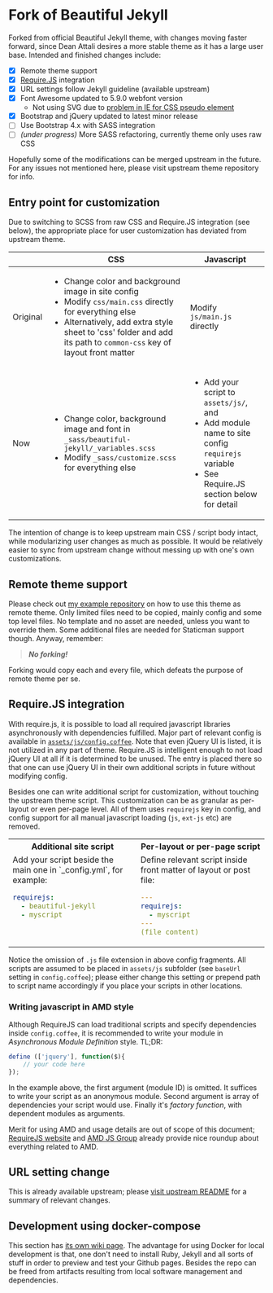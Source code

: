 # Fork of Beautiful Jekyll

Forked from official Beautiful Jekyll theme, with changes moving faster
forward, since Dean Attali desires a more stable theme as it has a large
user base. Intended and finished changes include:

- [x] Remote theme support
- [x] [Require.JS](https://requirejs.org/) integration
- [x] URL settings follow Jekyll guideline (available upstream)
- [x] Font Awesome updated to 5.9.0 webfont version
    - Not using SVG due to [problem in IE for CSS pseudo element][1]
- [x] Bootstrap and jQuery updated to latest minor release
- [ ] Use Bootstrap 4.x with SASS integration
- [ ] *(under progress)* More SASS refactoring, currently theme only uses raw CSS

[1]: https://github.com/FortAwesome/Font-Awesome/issues/12994

Hopefully some of the modifications can be merged upstream in the future.
For any issues not mentioned here, please visit upstream theme
repository for info.

## Entry point for customization

Due to switching to SCSS from raw CSS and Require.JS integration (see
below), the appropriate place for user customization has deviated from
upstream theme.

| &nbsp; | CSS | Javascript |
| --- | --- | --- |
| Original | <ul><li>Change color and background image in site config</li><li>Modify `css/main.css` directly for everything else</li><li>Alternatively, add extra style sheet to 'css' folder and add its path to `common-css` key of layout front matter</li></ul> | Modify `js/main.js` directly |
| Now | <ul><li>Change color, background image and font in `_sass/beautiful-jekyll/_variables.scss`</li><li>Modify `_sass/customize.scss` for everything else</li></ul> | <ul><li>Add your script to `assets/js/`, and</li><li>Add module name to site config `requirejs` variable</li><li>See Require.JS section below for detail</li></ul> |

The intention of change is to keep upstream main CSS / script body intact, while modularizing user changes as much as possible. It would be relatively easier to sync from upstream change without messing up with one's own customizations.

## Remote theme support
Please check out [my example repository][2] on how to use this theme as
remote theme. Only limited files need to be copied, mainly config and
some top level files. No template and no asset are needed, unless you
want to override them. Some additional files are needed for Staticman
support though. Anyway, remember:

[2]: https://github.com/abelcheung/site-test/

> ***No forking!***

Forking would copy each and every file, which defeats the purpose of
remote theme per se.

## Require.JS integration

With require.js, it is possible to load all required javascript libraries
asynchronously with dependencies fulfilled. Major part of relevant config
is available in [`assets/js/config.coffee`](assets/js/config.coffee).
Note that even jQuery UI is listed, it is not utilized in any part of
theme. Require.JS is intelligent enough to not load jQuery UI at all if
it is determined to be unused. The entry is placed there so that one can
use jQuery UI in their own additional scripts in future without modifying
config.

Besides one can write additional script for customization, without touching
the upstream theme script. This customization can be as granular as
per-layout or even per-page level. All of them uses `requirejs` key
in config, and config support for all manual javascript loading (`js`,
`ext-js` etc) are removed.

<table>
<tr>
<th width="50%">Additional site script</th>
<th width="50%">Per-layout or per-page script</th>
</tr>
<tr>
<td valign="top" markdown="1">
Add your script beside the main one in `_config.yml`, for example:

```yaml
requirejs:
  - beautiful-jekyll
  - myscript
```
</td>
<td valign="top" markdown="1">
Define relevant script inside front matter of layout or post file:

```yaml
---
requirejs:
  - myscript
---
(file content)
```
</td>
</table>

Notice the omission of `.js` file extension in above config fragments.
All scripts are assumed to be placed in `assets/js` subfolder (see
`baseUrl` setting in `config.coffee`); please either change this
setting or prepend path to script name accordingly if you place your
scripts in other locations.

### Writing javascript in AMD style

Although RequireJS can load traditional scripts and specify dependencies
inside `config.coffee`, it is recommended to write your module in
*Asynchronous Module Definition* style. TL;DR:

```js
define (['jquery'], function($){
    // your code here
});
```

In the example above, the first argument (module ID) is omitted.
It suffices to write your script as an anonymous module. Second
argument is array of dependencies your script would use.
Finally it's *factory function*, with dependent modules as arguments.

Merit for using AMD and usage details are out of scope of this document;
[RequireJS website][3] and [AMD JS Group][4] already provide nice roundup
about everything related to AMD.

[3]: https://requirejs.org/docs/whyamd.html
[4]: https://github.com/amdjs/amdjs-api/blob/master/AMD.md

## URL setting change

This is already available upstream; please [visit upstream README][5]
for a summary of relevant changes.

[5]: https://github.com/daattali/beautiful-jekyll#user-content-my-project-page-appear-to-be-broken-after-a-recent-update

## Development using docker-compose

This section has [its own wiki page][6]. The advantage for using Docker
for local development is that, one don't need to install Ruby, Jekyll
and all sorts of stuff in order to preview and test your Github pages.
Besides the repo can be freed from artifacts resulting from local
software management and dependencies.

[6]: https://github.com/abelcheung/beautiful-jekyll/wiki/Development-with-docker-compose
